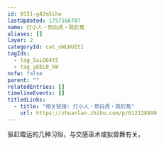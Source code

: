 ```yaml
---
id: 0151-g42m5ihw
lastUpdated: 1757166787
name: 打小人・祭白虎・跳於菟
aliases: []
layer: 2
categoryId: cat_uWLHUZtI
tagIds:
  - tag_5uiQ64t5
  - tag_yEEL0_kW
nsfw: false
parent: ""
relatedEntries: []
timelineEvents: []
titledLinks:
  - title: "相关链接: 打小人・祭白虎・跳於菟"
    url: https://zhuanlan.zhihu.com/p/612128899
---
```


驱赶霉运的几种习俗，与交感巫术或拟兽舞有关。